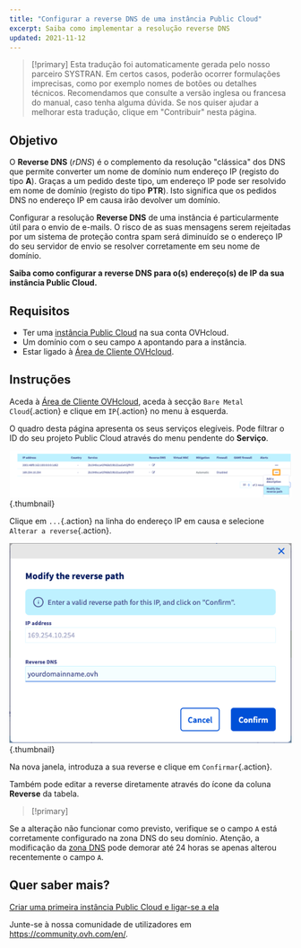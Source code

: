 ```yaml
---
title: "Configurar a reverse DNS de uma instância Public Cloud"
excerpt: Saiba como implementar a resolução reverse DNS
updated: 2021-11-12
---
```


> [!primary]
> Esta tradução foi automaticamente gerada pelo nosso parceiro SYSTRAN. Em certos casos, poderão ocorrer formulações imprecisas, como por exemplo nomes de botões ou detalhes técnicos. Recomendamos que consulte a versão inglesa ou francesa do manual, caso tenha alguma dúvida. Se nos quiser ajudar a melhorar esta tradução, clique em "Contribuir" nesta página.
>

## Objetivo

O **Reverse DNS** (*rDNS*) é o complemento da resolução "clássica" dos DNS que permite converter um nome de domínio num endereço IP (registo do tipo **A**). Graças a um pedido deste tipo, um endereço IP pode ser resolvido em nome de domínio (registo do tipo **PTR**). Isto significa que os pedidos DNS no endereço IP em causa irão devolver um domínio.

Configurar a resolução **Reverse DNS** de uma instância é particularmente útil para o envio de e-mails. O risco de as suas mensagens serem rejeitadas por um sistema de proteção contra spam será diminuído se o endereço IP do seu servidor de envio se resolver corretamente em seu nome de domínio.

**Saiba como configurar a reverse DNS para o(s) endereço(s) de IP da sua instância Public Cloud.**

## Requisitos

- Ter uma [instância Public Cloud](https://www.ovhcloud.com/pt/public-cloud/) na sua conta OVHcloud.
- Um domínio com o seu campo `A` apontando para a instância.
- Estar ligado à [Área de Cliente OVHcloud](https://www.ovh.com/auth/?action=gotomanager&from=https://www.ovh.pt/&ovhSubsidiary=pt).

## Instruções

Aceda à [Área de Cliente OVHcloud](https://www.ovh.com/auth/?action=gotomanager&from=https://www.ovh.pt/&ovhSubsidiary=pt), aceda à secção `Bare Metal Cloud`{.action} e clique em `IP`{.action} no menu à esquerda.

O quadro desta página apresenta os seus serviços elegíveis. Pode filtrar o ID do seu projeto Public Cloud através do menu pendente do **Serviço**.

![Reverse DNS](images/reversecp01.png){.thumbnail}

Clique em `...`{.action} na linha do endereço IP em causa e selecione `Alterar a reverse`{.action}.

![Reverse DNS](images/reversecp02.png){.thumbnail}

Na nova janela, introduza a sua reverse e clique em `Confirmar`{.action}.

Também pode editar a reverse diretamente através do ícone da coluna **Reverse** da tabela.

> [!primary]
>
Se a alteração não funcionar como previsto, verifique se o campo `A` está corretamente configurado na zona DNS do seu domínio. Atenção, a modificação da [zona DNS](/pages/web_cloud/domains/dns_zone_edit) pode demorar até 24 horas se apenas alterou recentemente o campo `A`.
>

## Quer saber mais? <a name="gofurther"></a>

[Criar uma primeira instância Public Cloud e ligar-se a ela](/pages/public_cloud/compute/public-cloud-first-steps)

Junte-se à nossa comunidade de utilizadores em <https://community.ovh.com/en/>.
